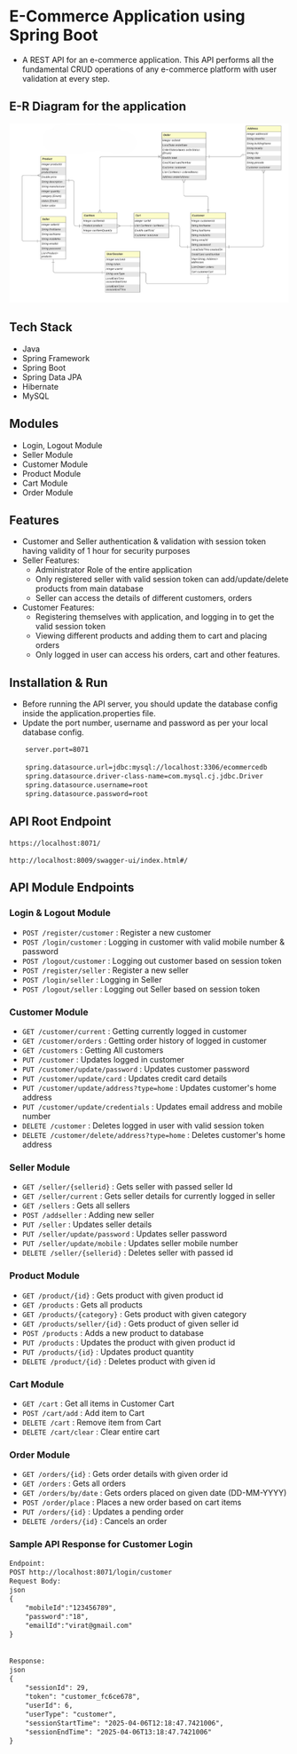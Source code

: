 # E-Commerce Application using Spring Boot

* A REST API for an e-commerce application. This API performs all the fundamental CRUD operations of any e-commerce platform with user validation at every step.


## E-R Diagram for the application


![ER Diagram](https://raw.githubusercontent.com/Arun-Kumar-Barik/E-Commerce-Application/main/E-Commerce%20Application%20ER%20Diagram.jpeg)


## Tech Stack

* Java
* Spring Framework
* Spring Boot
* Spring Data JPA
* Hibernate
* MySQL

## Modules

* Login, Logout Module
* Seller Module
* Customer Module
* Product Module
* Cart Module
* Order Module

## Features

* Customer and Seller authentication & validation with session token having validity of 1 hour for security purposes
* Seller Features:
    * Administrator Role of the entire application
    * Only registered seller with valid session token can add/update/delete products from main database
    * Seller can access the details of different customers, orders
* Customer Features:
    * Registering themselves with application, and logging in to get the valid session token
    * Viewing different products and adding them to cart and placing orders
    * Only logged in user can access his orders, cart and other features.


## Installation & Run

* Before running the API server, you should update the database config inside the application.properties file. 
* Update the port number, username and password as per your local database config.

```
    server.port=8071

    spring.datasource.url=jdbc:mysql://localhost:3306/ecommercedb
    spring.datasource.driver-class-name=com.mysql.cj.jdbc.Driver
    spring.datasource.username=root
    spring.datasource.password=root

```

## API Root Endpoint

`https://localhost:8071/`

`http://localhost:8009/swagger-ui/index.html#/`


## API Module Endpoints

### Login & Logout Module

* `POST /register/customer` : Register a new customer
* `POST /login/customer` : Logging in customer with valid mobile number & password
* `POST /logout/customer` : Logging out customer based on session token
* `POST /register/seller` : Register a new seller
* `POST /login/seller` : Logging in Seller
* `POST /logout/seller` : Logging out Seller based on session token


### Customer Module

* `GET /customer/current` : Getting currently logged in customer
* `GET /customer/orders` : Getting order history of logged in customer
* `GET /customers` : Getting All customers
* `PUT /customer` : Updates logged in customer
* `PUT /customer/update/password` : Updates customer password
* `PUT /customer/update/card` : Updates credit card details
* `PUT /customer/update/address?type=home` : Updates customer's home address
* `PUT /customer/update/credentials` : Updates email address and mobile number
* `DELETE /customer` : Deletes logged in user with valid session token
* `DELETE /customer/delete/address?type=home` : Deletes customer's home address


### Seller Module

* `GET /seller/{sellerid}` : Gets seller with passed seller Id
* `GET /seller/current` : Gets seller details for currently logged in seller
* `GET /sellers` : Gets all sellers
* `POST /addseller` : Adding new seller
* `PUT /seller` : Updates seller details
* `PUT /seller/update/password` : Updates seller password
* `PUT /seller/update/mobile` : Updates seller mobile number
* `DELETE /seller/{sellerid}` : Deletes seller with passed id


### Product Module

* `GET /product/{id}` : Gets product with given product id
* `GET /products` : Gets all products
* `GET /products/{category}` : Gets product with given category
* `GET /products/seller/{id}` : Gets product of given seller id
* `POST /products` : Adds a new product to database
* `PUT /products` : Updates the product with given product id
* `PUT /products/{id}` : Updates product quantity
* `DELETE /product/{id}` : Deletes product with given id


### Cart Module

* `GET /cart` : Get all items in Customer Cart
* `POST /cart/add` : Add item to Cart
* `DELETE /cart` : Remove item from Cart
* `DELETE /cart/clear` : Clear entire cart


### Order Module

* `GET /orders/{id}` : Gets order details with given order id
* `GET /orders` : Gets all orders
* `GET /orders/by/date` : Gets orders placed on given date (DD-MM-YYYY)
* `POST /order/place` : Places a new order based on cart items
* `PUT /orders/{id}` : Updates a pending order
* `DELETE /orders/{id}` : Cancels an order


### Sample API Response for Customer Login
```
Endpoint: 
POST http://localhost:8071/login/customer
Request Body:
json
{
    "mobileId":"123456789",
    "password":"18",
    "emailId":"virat@gmail.com"
}


Response:
json
{
    "sessionId": 29,
    "token": "customer_fc6ce678",
    "userId": 6,
    "userType": "customer",
    "sessionStartTime": "2025-04-06T12:18:47.7421006",
    "sessionEndTime": "2025-04-06T13:18:47.7421006"
}
```
